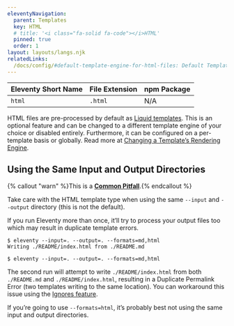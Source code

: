```yaml
---
eleventyNavigation:
  parent: Templates
  key: HTML
  # title: '<i class="fa-solid fa-code"></i>HTML'
  pinned: true
  order: 1
layout: layouts/langs.njk
relatedLinks:
  /docs/config/#default-template-engine-for-html-files: Default Template Engine for HTML Files
---
```


| Eleventy Short Name | File Extension | npm Package |
| ------------------- | -------------- | ----------- |
| `html`              | `.html`        | N/A         |

HTML files are pre-processed by default as [Liquid templates](/docs/languages/liquid/). This is an optional feature and can be changed to a different template engine of your choice or disabled entirely. Furthermore, it can be configured on a per-template basis or globally. Read more at [Changing a Template’s Rendering Engine](/docs/languages/).

<div id="same-input-output"></div>

## Using the Same Input and Output Directories

{% callout "warn" %}This is a <a href="/docs/pitfalls/"><strong>Common Pitfall</strong></a>.{% endcallout %}

Take care with the HTML template type when using the same <code>--input</code> and <code>--output</code> directory (this is not the default).

If you run Eleventy more than once, it’ll try to process your output files too which may result in duplicate template errors.

```
$ eleventy --input=. --output=. --formats=md,html
Writing ./README/index.html from ./README.md

$ eleventy --input=. --output=. --formats=md,html
```

The second run will attempt to write `./README/index.html` from both `./README.md` and `./README/index.html`, resulting in a Duplicate Permalink Error (two templates writing to the same location). You can workaround this issue using the [Ignores feature](/docs/ignores.md).

If you’re going to use `--formats=html`, it’s probably best not using the same input and output directories.
